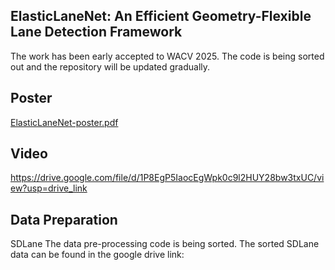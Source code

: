 ## ElasticLaneNet: An Efficient Geometry-Flexible Lane Detection Framework
The work has been early accepted to WACV 2025. 
The code is being sorted out and the repository will be updated gradually.

## Poster
[ElasticLaneNet-poster.pdf](https://github.com/yxfengl/ElasticLaneNet/blob/main/poster.pdf)

## Video
https://drive.google.com/file/d/1P8EgP5IaocEgWpk0c9l2HUY28bw3txUC/view?usp=drive_link

## Data Preparation
SDLane
The data pre-processing code is being sorted. The sorted SDLane data can be found in the google drive link:

